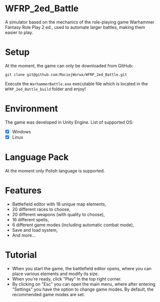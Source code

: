 # WFRP_2ed_Battle

A simulator based on the mechanics of the role-playing game Warhammer Fantasy Role Play 2 ed., used to automate larger battles, making them easier to play.

# Setup

At the moment, the game can only be downloaded from GitHub:

    git clone git@github.com:MaciejWorwa/WFRP_2ed_Battle.git

Execute the `WarhammerBattle.exe` executable file which is located in the `WFRP_2ed_Battle_build` folder and enjoy!

# Environment

The game was developed in Unity Engine. List of supported OS:
- [x] Windows
- [x] Linux

# Language Pack

At the moment only Polish language is supported.

# Features

- Battlefield editor with 18 unique map elements,
- 20 different races to choose,
- 20 different weapons (with quality to choose),
- 16 different spells,
- 6 different game modes (including automatic combat mode),
- Save and load system,
- And more...

# Tutorial

- When you start the game, the battlefield editor opens, where you can place various elements and modify its size.
- When you're ready, click "Play" in the top right corner.
- By clicking on "Esc" you can open the main menu, where after entering "Settings" you have the option to change game modes. By default, the recommended game modes are set.

